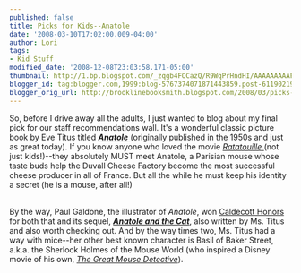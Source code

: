 ```yaml
---
published: false
title: Picks for Kids--Anatole
date: '2008-03-10T17:02:00.009-04:00'
author: Lori
tags:
- Kid Stuff
modified_date: '2008-12-08T23:03:58.171-05:00'
thumbnail: http://1.bp.blogspot.com/_zqgb4FOCazQ/R9WqPrHndHI/AAAAAAAAAFU/Ol0GTHL1d04/s72-c/anatole.jpg
blogger_id: tag:blogger.com,1999:blog-5767374071871443859.post-6119021953269171477
blogger_orig_url: http://brooklinebooksmith.blogspot.com/2008/03/picks-for-kids-anatole.html
---
```


<a href="http://1.bp.blogspot.com/_zqgb4FOCazQ/R9WqPrHndHI/AAAAAAAAAFU/Ol0GTHL1d04/s1600-h/anatole.jpg"><img id="BLOGGER_PHOTO_ID_5176230532981683314" style="FLOAT: right; MARGIN: 0px 0px 10px 10px; CURSOR: hand" alt="" src="http://1.bp.blogspot.com/_zqgb4FOCazQ/R9WqPrHndHI/AAAAAAAAAFU/Ol0GTHL1d04/s320/anatole.jpg" border="0" /></a> So, before I drive away all the adults, I just wanted to blog about my final pick for our staff recommendations wall. It's a wonderful classic picture book by Eve Titus titled <a href="http://brookline.booksense.com/NASApp/store/Product?s=showproduct&amp;isbn=9780375839016"><strong><em>Anatole</em></strong> </a>(originally published in the 1950s and just as great today). If you know anyone who loved the movie <a href="http://imdb.com/title/tt0382932/"><em>Ratatouille</em> </a>(not just kids!)--they absolutely MUST meet Anatole, a Parisian mouse whose taste buds help the Duvall Cheese Factory become the most successful cheese producer in all of France. But all the while he must keep his identity a secret (he is a mouse, after all!)<br /><div></div><br /><div>By the way, Paul Galdone, the illustrator of <em>Anatole</em>, won <a href="http://www.ala.org/ala/alsc/awardsscholarships/literaryawds/caldecottmedal/caldecotthonors/caldecottmedal.cfm#50s">Caldecott Honors </a>for both that and its sequel, <em><strong><a href="http://brookline.booksense.com/NASApp/store/Product?s=showproduct&amp;isbn=9780375839023">Anatole and the Cat</a></strong></em>, also written by Ms. Titus and also worth checking out. And by the way times two, Ms. Titus had a way with mice--her other best known character is Basil of Baker Street, a.k.a. the Sherlock Holmes of the Mouse World (who inspired a Disney movie of his own, <em><a href="http://imdb.com/title/tt0091149/">The Great Mouse Detective</a></em>). </div><br /><div></div>